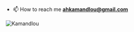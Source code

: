- 📫 How to reach me **ahkamandlou@gmail.com**
<p>&nbsp;<img align="center" src="http://github-profile-summary-cards.vercel.app/api/cards/profile-details?username=Kamandlou&theme=github_dark" alt="Kamandlou" /></p>
